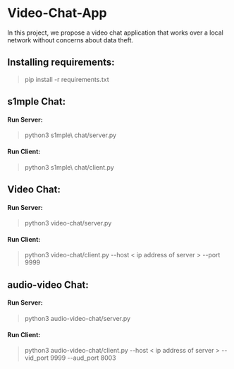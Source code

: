 # Video-Chat-App
In this project, we propose a video chat application that works over a local network without concerns about data theft.


## Installing requirements:
>pip install -r requirements.txt

## s1mple Chat:
#### Run Server:
> python3 s1mple\ chat/server.py 

#### Run Client:
> python3 s1mple\ chat/client.py


## Video Chat:
#### Run Server:
> python3 video-chat/server.py 

#### Run Client:
> python3 video-chat/client.py --host < ip address of server > --port 9999

 
  
## audio-video Chat:
#### Run Server:
> python3 audio-video-chat/server.py 

#### Run Client:
> python3 audio-video-chat/client.py --host < ip address of server > --vid_port 9999 --aud_port 8003
